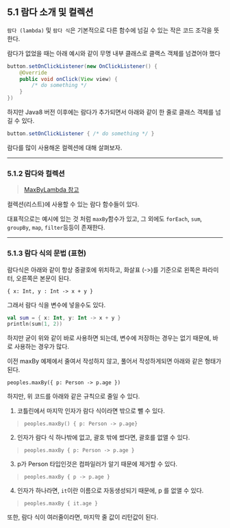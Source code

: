 ## 5.1 람다 소개 및 컬렉션

`람다 (lambda)` 및 `람다 식`은 기본적으로 다른 함수에 넘길 수 있는 작은 코드 조각을 뜻한다.

람다가 없었을 때는 아래 예시와 같이 무명 내부 클래스로 클랙스 객체를 넘겼어야 했다

```java
button.setOnClickListener(new OnClickListener() {
    @Override
    public void onClick(View view) {
        /* do something */
    }
})
```

하지만 Java8 버전 이후에는 람다가 추가되면서 아래와 같이 한 줄로 클래스 객체를 넘길 수 있다.

```java
button.setOnClickListener { /* do something */ }
```

람다를 많이 사용해온 컬렉션에 대해 살펴보자.

---

### 5.1.2 람다와 컬렉션

> [MaxByLambda 참고](./MaxByLambda.kt)

컬렉션(리스트)에 사용할 수 있는 람다 함수들이 있다.

대표적으로는 예시에 있는 것 처럼 `maxBy`함수가 있고, 그 외에도 `forEach`, `sum`, `groupBy`, `map`, `filter`등등이 존재한다.

---

### 5.1.3 람다 식의 문법 (표현)

람다식은 아래와 같이 항상 중괄호에 위치하고, 화살표 (->)를 기준으로 왼쪽은 파라미터, 오른쪽은 본문이 된다.

`{ x: Int, y : Int -> x + y }`

그래서 람다 식을 변수에 넣을수도 있다.

```kotlin
val sum = { x: Int, y: Int -> x + y }
println(sum(1, 2))
```

하지만 굳이 위와 같이 바로 사용하면 되는데, 변수에 저장하는 경우는 없기 때문에, 바로 사용하는 경우가 많다.

이전 maxBy 예제에서 줄여서 작성하지 않고, 풀어서 작성하게되면 아래와 같은 형태가 된다.

`peoples.maxBy({ p: Person -> p.age })`

하지만, 위 코드를 아래와 같은 규칙으로 줄일 수 있다.

1. 코틀린에서 마지막 인자가 람다 식이라면 밖으로 뺄 수 있다.
> `peoples.maxBy() { p: Person -> p.age}`

2. 인자가 람다 식 하나밖에 없고, 괄호 밖에 썼다면, 괄호를 없앨 수 있다.
> `peoples.maxBy { p: Person -> p.age }`

3. p가 Person 타입인것은 컴파일러가 알기 때문에 제거할 수 있다.
> `peoples.maxBy { p -> p.age }`

4. 인자가 하나라면, `it`이란 이름으로 자동생성되기 때문에, p 를 없앨 수 있다.
> `peoples.maxBy { it.age }`

또한, 람다 식이 여러줄이라면, 마지막 줄 값이 리턴값이 된다.
